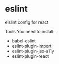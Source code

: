 # eslint
elslint config for react

Tools You need to install:
- babel-eslint
- eslint-plugin-import
- eslint-plugin-jsx-a11y
- eslint-plugin-react

